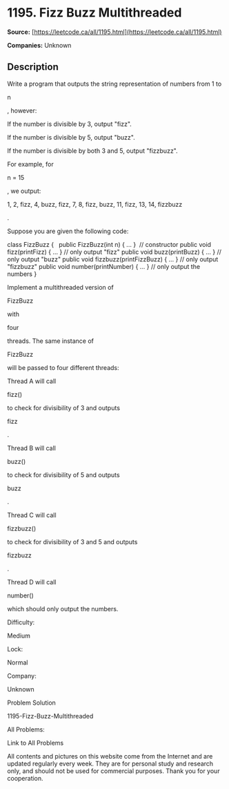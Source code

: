 # 1195. Fizz Buzz Multithreaded

**Source:** [https://leetcode.ca/all/1195.html](https://leetcode.ca/all/1195.html)

**Companies:** Unknown

## Description

Write a program that outputs the string representation of numbers from 1 to

n

,
        however:

If the number is divisible by 3, output "fizz".

If the number is divisible by 5, output "buzz".

If the number is divisible by both 3 and 5, output "fizzbuzz".

For example, for

n = 15

, we output:

1, 2, fizz, 4, buzz, fizz,
        7, 8, fizz, buzz, 11, fizz, 13, 14, fizzbuzz

.

Suppose you are given the following code:

class FizzBuzz {
  public FizzBuzz(int n) { ... }               // constructor
  public void fizz(printFizz) { ... }          // only output "fizz"
  public void buzz(printBuzz) { ... }          // only output "buzz"
  public void fizzbuzz(printFizzBuzz) { ... }  // only output "fizzbuzz"
  public void number(printNumber) { ... }      // only output the numbers
}

Implement a multithreaded version of

FizzBuzz

with

four

threads. The same instance of

FizzBuzz

will be passed to four different
        threads:

Thread A will call

fizz()

to check for divisibility of 3 and
            outputs

fizz

.

Thread B will call

buzz()

to check for divisibility of 5 and
            outputs

buzz

.

Thread C will call

fizzbuzz()

to check for divisibility of 3 and 5 and
            outputs

fizzbuzz

.

Thread D will call

number()

which should only output the numbers.

Difficulty:

Medium

Lock:

Normal

Company:

Unknown

Problem Solution

1195-Fizz-Buzz-Multithreaded

All Problems:

Link to All Problems

All contents and pictures on this website come from the Internet and are updated regularly every week. They are for personal study and research only, and should not be used for commercial purposes. Thank you for your cooperation.

